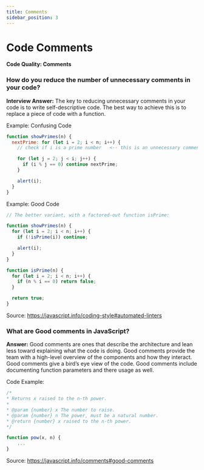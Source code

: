 ```yaml
---
title: Comments
sidebar_position: 3
---
```


# Code Comments

**Code Quality: Comments**

<head>
  <title>Code Comments - JavaScript Interview Questions & Answers</title>
  <meta charSet="utf-8" />
</head>

### How do you reduce the number of unnecessary comments in your code?

**Interview Answer:** The key to reducing unnecessary comments in your code is to write self-descriptive code. The best way to achieve this is to replace a piece of code with a function.

Example: Confusing Code

```js
function showPrimes(n) {
  nextPrime: for (let i = 2; i < n; i++) {
    // check if i is a prime number   <-- this is an unnecessary comment

    for (let j = 2; j < i; j++) {
      if (i % j == 0) continue nextPrime;
    }

    alert(i);
  }
}
```

Example: Good Code

```js
// The better variant, with a factored-out function isPrime:

function showPrimes(n) {
  for (let i = 2; i < n; i++) {
    if (!isPrime(i)) continue;

    alert(i);
  }
}

function isPrime(n) {
  for (let i = 2; i < n; i++) {
    if (n % i == 0) return false;
  }

  return true;
}
```

Source: <https://javascript.info/coding-style#automated-linters>

### What are Good comments in JavaScript?

**Answer:** Good comments are ones that describe the architecture and lean less toward explaining what the code is doing. Good comments provide the team with a high-level overview of the components and how they interact. Good comments give a bird’s eye view of the code. Good comments include documenting function parameters and there usage as well.

Code Example:

```js
/*
* Returns x raised to the n-th power.
*
* @param {number} x The number to raise.
* @param {number} n The power, must be a natural number.
* @return {number} x raised to the n-th power.
*/

function pow(x, n) {
    ...
}
```

Source: <https://javascript.info/comments#good-comments>

